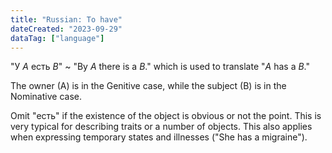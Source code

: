 ```yaml
---
title: "Russian: To have"
dateCreated: "2023-09-29"
dataTag: ["language"]
---
```


"У _A_ есть _B_" ~ "By _A_ there is a _B_." which is used to translate "_A_ has a _B_."

The owner (A) is in the Genitive case, while the subject (B) is in the Nominative case.

Omit "есть" if the existence of the object is obvious or not the point. This is very typical for describing traits or a number of objects. This also applies when expressing temporary states and illnesses ("She has a migraine").
